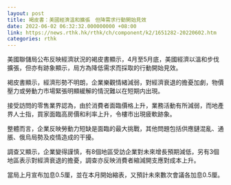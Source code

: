 ```yaml
---
layout: post
title: 褐皮書：美國經濟溫和擴張　但降需求行動開始見效
date: 2022-06-02 06:32:32.000000000 +08:00
link: https://news.rthk.hk/rthk/ch/component/k2/1651282-20220602.htm
categories: rthk
---
```


美國聯儲局公布反映經濟狀況的褐皮書顯示，4月至5月底，美國經濟以溫和步伐擴張，但亦有跡象顯示，局方為降低需求而採取的行動開始見效。

褐皮書顯示，經濟形勢不明朗，企業樂觀情緒減弱，對經濟衰退的擔憂加劇，物價壓力或勞動力市場緊張明顯緩解的情況難以在短期内出現。

接受訪問的零售業界認為，由於消費者面臨價格上升，業務活動有所減弱，而地產界人士指，買家面臨高房價和利率上升，令樓市出現疲軟跡象。

整體而言，企業反映勞動力短缺是面臨的最大挑戰，其他問題包括供應鏈混亂、通脹、俄烏局勢及疫情造成的干擾。

調查又顯示，企業變得謹慎，有8個地區受訪企業對未來增長預期減低，另有3個地區表示對經濟衰退的擔憂，調查亦反映消費者縮減開支應對成本上升。

當局上月宣布加息0.5厘，並在本月開始縮表，又預計未來數次會議各加息0.5厘。

